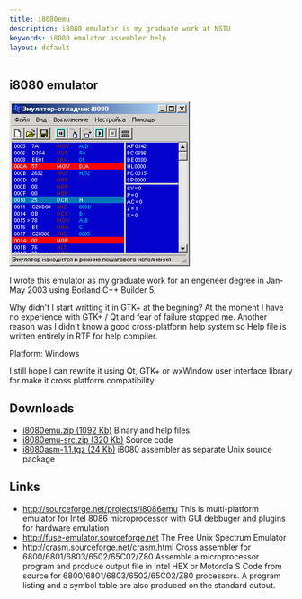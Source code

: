 ```yaml
---
title: i8080emu
description: i8080 emulator is my graduate work at NSTU
keywords: i8080 emulator assembler help
layout: default
---
```


i8080 emulator
--

![i8080emu main window](img/i8080emu.png) 
 
I wrote this emulator as my graduate work for an engeneer degree
in Jan-May 2003 using Borland C++ Builder 5.

Why didn't I start writting it in GTK+ at the begining?
At the moment I have no experience with GTK+ / Qt and fear of failure
stopped me. Another reason was I didn't know a good cross-platform help system
so Help file is written entirely in RTF for help compiler.

Platform: Windows

I still hope I can rewrite it using Qt, GTK+ or wxWindow user interface library
for make it cross platform compatibility.
 
Downloads
---
 - <a href="files/i8080emu.zip">i8080emu.zip (1092 Kb)</a> Binary and help files
 - <a href="files/i8080emu-src.zip">i8080emu-src.zip (320 Kb)</a> Source code
 - <a href="files/i8080asm-1.1.tgz">i8080asm-1.1.tgz (24 Kb)</a>
     i8080 assembler as separate Unix source package<br />
  
Links
---
 - <a href="http://sourceforge.net/projects/i8086emu">http://sourceforge.net/projects/i8086emu</a>
   This is multi-platform emulator for Intel 8086 microprocessor with GUI debbuger
     and plugins for hardware emulation 
 - <a href="http://fuse-emulator.sourceforge.net">http://fuse-emulator.sourceforge.net</a>
     The Free Unix Spectrum Emulator
 - <a href="http://crasm.sourceforge.net/crasm.html">http://crasm.sourceforge.net/crasm.html</a>
Cross assembler for 6800/6801/6803/6502/65C02/Z80
Assemble a microprocessor program and produce output file in Intel HEX
or Motorola S Code from source for 6800/6801/6803/6502/65C02/Z80
processors. A program listing and a symbol table are also produced
on the standard output.
